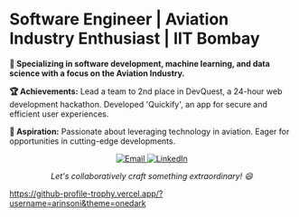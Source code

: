 <h1>Software Engineer | Aviation Industry Enthusiast | IIT Bombay</h1>

<p><strong>🚀 Specializing in software development, machine learning, and data science with a focus on the Aviation Industry.</strong> </p>

<p><strong>🏆 Achievements:</strong> Lead a team to 2nd place in DevQuest, a 24-hour web development hackathon. Developed 'Quickify', an app for secure and efficient user experiences.</p>

<p><strong>🌟 Aspiration:</strong> Passionate about leveraging technology in aviation. Eager for opportunities in cutting-edge developments.</p>

<p align="center">
 <a href="https://mail.google.com/mail/?view=cm&fs=1&to=arinsoni.iitb@gmail.com">
        <img src="https://img.shields.io/badge/Email-arinsoni.iitb%40gmail.com-%23D14836?style=flat-square&logo=Gmail&logoColor=white" alt="Email">
 </a>
 <a href="https://www.linkedin.com/in/arin-soni-1bab321ba/">
    <img src="https://img.shields.io/badge/LinkedIn-Connect-%230077B5?style=flat-square&logo=LinkedIn&logoColor=white" alt="LinkedIn">
 </a>
</p>
<p align="center">
  <em>Let's collaboratively craft something extraordinary! 😄</em>
</p>


https://github-profile-trophy.vercel.app/?username=arinsoni&theme=onedark
